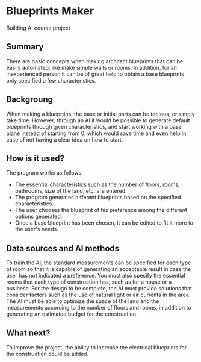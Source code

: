 # Blueprints Maker
Building AI course project

## Summary
There are basic concepts when making architect blueprints that can be easily automated, like make simple walls or rooms. In addition, for an inexperienced person it can be of great help to obtain a base blueprints only specified a few characteristics.

## Backgroung
When making a blueprtins, the base or initial parts can be tedious, or simply take time. However, through an AI it would be possible to generate default blueprints through given characteristics, and start working with a base plane instead of starting from 0, which would save time and even help in case of not having a clear idea on how to start.

## How is it used?
The program works as follows:
* The essential characteristics such as the number of floors, rooms, bathrooms, size of the land, etc. are entered.
* The program generates different blueprints based on the specified characteristics.
* The user chooses the blueprint of his preference among the different options generated.
* Once a base blueprint has been chosen, it can be edited to fit it more to the user's needs.

## Data sources and AI methods
To train the AI, the standard measurements can be specified for each type of room so that it is capable of generating an acceptable result in case the user has not indicated a preference. You must also specify the essential rooms that each type of construction has, such as for a house or a business.
For the design to be complete, the AI must provide solutions that consider factors such as the use of natural light or air currents in the area.
The AI must be able to optimize the space of the land and the measurements according to the number of floors and rooms, in addition to generating an estimated budget for the construction.

## What next?
To improve the project, the ability to increase the electrical blueprints for the construction could be added.
